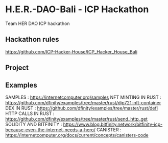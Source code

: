# H.E.R.-DAO-Bali - ICP Hackathon

Team HER DAO ICP hackathon

## Hackathon rules

https://github.com/ICP-Hacker-House/ICP_Hacker_House_Bali

## Project

## Examples

SAMPLES : https://internetcomputer.org/samples
NFT MINTING IN RUST : https://github.com/dfinity/examples/tree/master/rust/dip721-nft-container
DEX IN RUST : https://github.com/dfinity/examples/tree/master/rust/defi
HTTP CALLS IN RUST : https://github.com/dfinity/examples/tree/master/rust/send_http_get
SOLIDITY AND BITFINITY : https://www.blog.bitfinity.network/bitfinity-icp-because-even-the-internet-needs-a-hero/
CANISTER : https://internetcomputer.org/docs/current/concepts/canisters-code

